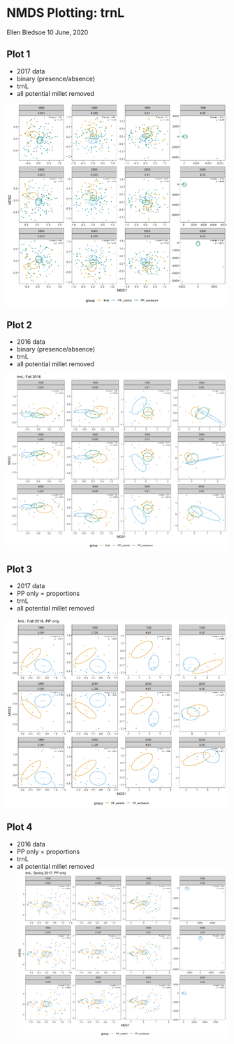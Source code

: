 NMDS Plotting: trnL
================
Ellen Bledsoe
10 June, 2020

## Plot 1

  - 2017 data
  - binary (presence/absence)
  - trnL
  - all potential millet
removed

<img src="Plotting_NMDS_trnL_files/figure-gfm/figure1-1.png" style="display: block; margin: auto;" />

## Plot 2

  - 2016 data
  - binary (presence/absence)
  - trnL
  - all potential millet
removed

<img src="Plotting_NMDS_trnL_files/figure-gfm/figure2-1.png" style="display: block; margin: auto;" />

## Plot 3

  - 2017 data
  - PP only = proportions
  - trnL
  - all potential millet
removed

<img src="Plotting_NMDS_trnL_files/figure-gfm/figure3-1.png" style="display: block; margin: auto;" />

## Plot 4

  - 2016 data
  - PP only = proportions
  - trnL
  - all potential millet removed
    <img src="Plotting_NMDS_trnL_files/figure-gfm/figure4-1.png" style="display: block; margin: auto;" />
